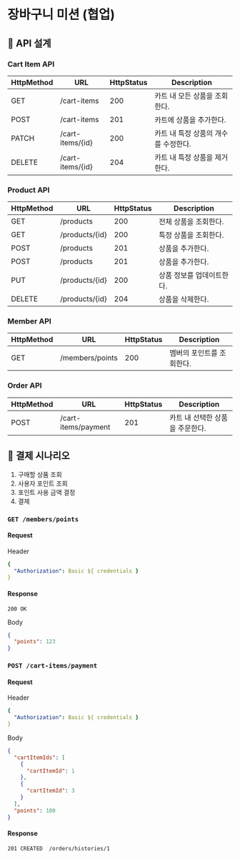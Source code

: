 # 장바구니 미션 (협업)

## 💋 API 설계

### Cart Item API

| HttpMethod | URL              | HttpStatus | Description           |
|------------|------------------|------------|-----------------------|
| GET        | /cart-items      | 200        | 카트 내 모든 상품을 조회한다.     |
| POST       | /cart-items      | 201        | 카트에 상품을 추가한다.         |
| PATCH      | /cart-items/{id} | 200        | 카트 내 특정 상품의 개수를 수정한다. |
| DELETE     | /cart-items/{id} | 204        | 카트 내 특정 상품을 제거한다.     |

### Product API

| HttpMethod | URL            | HttpStatus | Description    |
|------------|----------------|------------|----------------|
| GET        | /products      | 200        | 전체 상품을 조회한다.   |
| GET        | /products/{id} | 200        | 특정 상품을 조회한다.   |
| POST       | /products      | 201        | 상품을 추가한다.      |
| POST       | /products      | 201        | 상품을 추가한다.      |
| PUT        | /products/{id} | 200        | 상품 정보를 업데이트한다. |
| DELETE     | /products/{id} | 204        | 상품을 삭제한다.      |

### Member API

| HttpMethod | URL             | HttpStatus | Description    |
|------------|-----------------|------------|----------------|
| GET        | /members/points | 200        | 멤버의 포인트를 조회한다. |

### Order API

| HttpMethod | URL                 | HttpStatus | Description        |
|------------|---------------------|------------|--------------------|
| POST       | /cart-items/payment | 201        | 카트 내 선택한 상품을 주문한다. |

## 💋 결제 시나리오

1. 구매할 상품 조회
2. 사용자 포인트 조회
3. 포인트 사용 금액 결정
4. 결제

### `GET /members/points`

#### Request

Header

```yaml
{
  "Authorization": Basic ${ credentials }
}
```

#### Response

```
200 OK
```

Body

```json
{
  "points": 123
}
```

### `POST /cart-items/payment`

#### Request

Header

```yaml
{
  "Authorization": Basic ${ credentials }
}
```

Body

```json
{
  "cartItemIds": [
    {
      "cartItemId": 1
    },
    {
      "cartItemId": 3
    }
  ],
  "points": 100
}
```

#### Response

```
201 CREATED  /orders/histories/1
```

